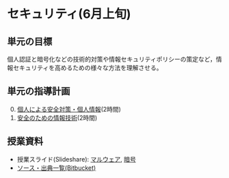 # セキュリティ(6月上旬)
## 単元の目標
個人認証と暗号化などの技術的対策や情報セキュリティポリシーの策定など，情報セキュリティを高めるための様々な方法を理解させる。

## 単元の指導計画
0. [個人による安全対策・個人情報](sec.md)(2時間)
0. [安全のための情報技術](cipher.md)(2時間)

## 授業資料
- 授業スライド(Slideshare): [マルウェア](http://www.slideshare.net/saireya/ss-51971192), [暗号]([http://www.slideshare.net/saireya/ss-51971308
)
- [ソース・出典一覧(Bitbucket)](https://bitbucket.org/saireya/slide-security)
